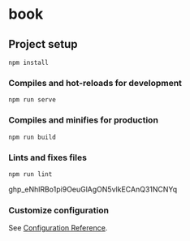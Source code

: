 # book

## Project setup
```
npm install
```

### Compiles and hot-reloads for development
```
npm run serve
```

### Compiles and minifies for production
```
npm run build
```

### Lints and fixes files
```
npm run lint
```

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

### Customize configuration
See [Configuration Reference](https://cli.vuejs.org/config/).
